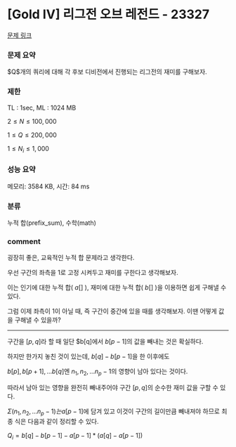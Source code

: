 # [Gold IV] 리그전 오브 레전드 - 23327

[문제 링크](https://www.acmicpc.net/problem/23327)

### 문제 요약

<p> $Q$개의 쿼리에 대해 각 후보 디비전에서 진행되는 리그전의 재미를 구해보자. </p>

### 제한

TL : 1sec, ML : 1024 MB

$2 ≤ N ≤ 100,000$

$1 ≤ Q ≤ 200,000$

$1 ≤ N_i ≤ 1,000$

### 성능 요약

메모리: 3584 KB, 시간: 84 ms

### 분류

누적 합(prefix_sum), 수학(math)

### comment

굉장히 좋은, 교육적인 누적 합 문제라고 생각한다.

우선 구간의 좌측을 $1$로 고정 시켜두고 재미를 구한다고 생각해보자.

이는 인기에 대한 누적 합( $a[]$ ), 재미에 대한 누적 합( $b[]$ )을 이용하면 쉽게 구해낼 수 있다.

그럼 이제 좌측이 $1$이 아닐 때, 즉 구간이 중간에 있을 때를 생각해보자. 이땐 어떻게 값을 구해낼 수 있을까?

-----------------------------------------------------------------------------------------------------------------------------------------------------------------------

구간을 $[p, q]$라 할 때 일단 $b[q]에서 $b[p - 1]$의 값을 빼내는 것은 확실하다.

하지만 한가지 놓친 것이 있는데, $b[q] - b[p - 1]$을 한 이후에도

$b[p], b[p + 1], ... b[q]$엔 $n_1, n_2, ... n_p-1$의 영향이 남아 있다는 것이다.

따라서 남아 있는 영향을 완전히 빼내주어야 구간 $[p, q]$의 순수한 재미 값을 구할 수 있다.

$Σ(n_1, n_2, ... n_p-1)는 a[p-1]$에 담겨 있고 이것이 구간의 길이만큼 빼내져야 하므로 최종 식은 다음과 같이 정리할 수 있다.

$Q_i = b[q] - b[p - 1] - a[p - 1] * (a[q] - a[p - 1])$

